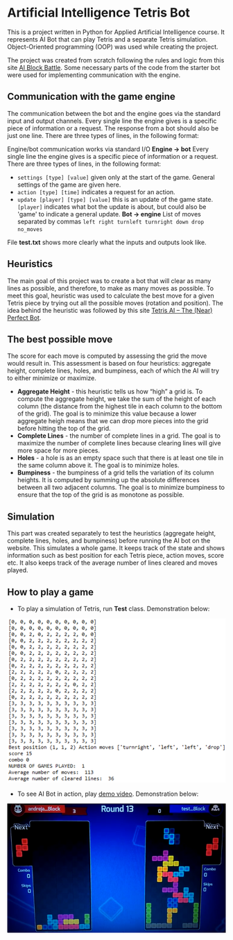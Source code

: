 # Artificial Intelligence Tetris Bot

This is a project written in Python for Applied Artificial Intelligence course. It represents AI Bot that can play Tetris and a separate Tetris simulation. Object-Oriented programming (OOP) was used while creating the project.

The project was created from scratch following the rules and logic from this site [AI Block Battle](http://theaigames.com/competitions/ai-block-battle/getting-started). Some necessary parts of the code from the starter bot were used for implementing communication with the engine.


## Communication with the game engine
The communication between the bot and the engine goes via the standard input and output channels. Every single line the engine gives is a specific piece of information or a request. The response from a bot should also be just one line. There are three types of lines, in the following format:

Engine/bot communication works via standard I/O
**Engine -> bot**
Every single line the engine gives is a specific piece of information or a request. There are three types of lines, in the following format:
- `settings [type] [value]` given only at the start of the game. General settings of the game are given here.
- `action [type] [time]` indicates a request for an action.
- `update [player] [type] [value]` this is an update of the game state. `[player]` indicates what bot the update is about, but could also be 'game' to indicate a general update.
**Bot -> engine**
List of moves separated by commas
`left right turnleft turnright down drop no_moves`

File **__test.txt__** shows more clearly what the inputs and outputs look like.


## Heuristics
The main goal of this project was to create a bot that will clear as many lines as possible, and therefore, to make as many moves as possible. To meet this goal, heuristic was used to calculate the best move for a given Tetris piece by trying out all the possible moves (rotation and position). The idea behind the heuristic was followed by this site [Tetris AI – The (Near) Perfect Bot](https://codemyroad.wordpress.com/2013/04/14/tetris-ai-the-near-perfect-player/).


## The best possible move
The score for each move is computed by assessing the grid the move would result in. This assessment is based on four heuristics: aggregate height, complete lines, holes, and bumpiness, each of which the AI will try to either minimize or maximize.
- **Aggregate Height** - this heuristic tells us how “high” a grid is. To compute the aggregate height, we take the sum of the height of each column (the distance from the highest tile in each column to the bottom of the grid). The goal is to minimize this value because a lower aggregate heigh means that we can drop more pieces into the grid before hitting the top of the grid.
- **Complete Lines** - the number of complete lines in a grid. The goal is to maximize the number of complete lines because clearing lines will give more space for more pieces.
- **Holes** -  a hole is as an empty space such that there is at least one tile in the same column above it. The goal is to minimize holes.
- **Bumpiness** -  the bumpiness of a grid tells the variation of its column heights. It is computed by summing up the absolute differences between all two adjacent columns. The goal is to minimize bumpiness to ensure that the top of the grid is as monotone as possible.

## Simulation
This part was created separately to test the heuristics (aggregate height, complete lines, holes, and bumpiness) before running the AI bot on the website. This simulates a whole game. It keeps track of the state and shows information such as best position for each Tetris piece, action moves, score etc. It also keeps track of the average number of lines cleared and moves played. 

## How to play a game


- To play a simulation of Tetris, run **Test** class. Demonstration below: 

![Screenshot](Tetris_Simulation.PNG)

- To see AI Bot in action, play [demo video](https://www.youtube.com/watch?v=plhzN21yQWg).  Demonstration below: 

![Screenshot](Tetris_AI_Bot_demonstration.PNG)
